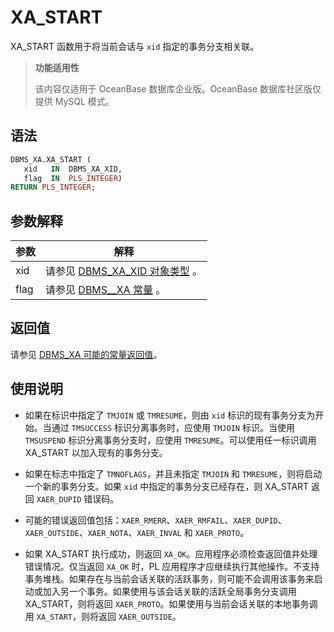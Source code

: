XA_START 
=============================

XA_START 函数用于将当前会话与 `xid` 指定的事务分支相关联。


>**功能适用性**
>
>该内容仅适用于 OceanBase 数据库企业版。OceanBase 数据库社区版仅提供 MySQL 模式。

语法 
-----------

```sql
DBMS_XA.XA_START (
   xid   IN  DBMS_XA_XID,    
   flag  IN  PLS_INTEGER)  
RETURN PLS_INTEGER;
```



参数解释 
-------------



| **参数** |                                  **解释**                                   |
|--------|---------------------------------------------------------------------------|
| xid    | 请参见 [DBMS_XA_XID 对象类型](3.the-type-of-the-dbms_xa_xid-object.md) 。 |
| flag   | 请参见 [DBMS__XA 常量](2.dbms_xa-constant.md) 。     |



返回值 
------------

请参见 [DBMS_XA 可能的常量返回值](2.dbms_xa-constant.md)。

使用说明 
-------------------------

* 如果在标识中指定了 `TMJOIN` 或 `TMRESUME`，则由 `xid` 标识的现有事务分支为开始。当通过 `TMSUCCESS` 标识分离事务时，应使用 `TMJOIN` 标识。当使用 `TMSUSPEND` 标识分离事务分支时，应使用 `TMRESUME`。可以使用任一标识调用 XA_START 以加入现有的事务分支。

  

* 如果在标志中指定了 `TMNOFLAGS`，并且未指定 `TMJOIN` 和 `TMRESUME`，则将启动一个新的事务分支。如果 `xid` 中指定的事务分支已经存在，则 XA_START 返回 `XAER_DUPID` 错误码。

  

* 可能的错误返回值包括：`XAER_RMERR`、`XAER_RMFAIL`、`XAER_DUPID`、`XAER_OUTSIDE`、`XAER_NOTA`、`XAER_INVAL` 和 `XAER_PROTO`。

  

* 如果 XA_START 执行成功，则返回 `XA_OK`。应用程序必须检查返回值并处理错误情况。仅当返回 `XA_OK` 时，PL 应用程序才应继续执行其他操作。不支持事务堆栈。如果存在与当前会话关联的活跃事务，则可能不会调用该事务来启动或加入另一个事务。如果使用与该会话关联的活跃全局事务分支调用 XA_START，则将返回 `XAER_PROTO`。如果使用与当前会话关联的本地事务调用 `XA_START`，则将返回 `XAER_OUTSIDE`。

  



